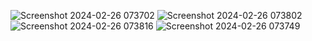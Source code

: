 ![Screenshot 2024-02-26 073702](https://github.com/apham00/ATM/assets/93849753/22bee3b8-af1a-43e4-89ec-2917a749d5fe)
![Screenshot 2024-02-26 073802](https://github.com/apham00/ATM/assets/93849753/22cb6f92-5c01-44e8-929e-589fc77c5e25)
![Screenshot 2024-02-26 073816](https://github.com/apham00/ATM/assets/93849753/2cde7486-c450-48f0-a86d-4e827e14c3bb)
![Screenshot 2024-02-26 073749](https://github.com/apham00/ATM/assets/93849753/52c97eaf-1510-41cc-8e2c-039f70aafb0b)
